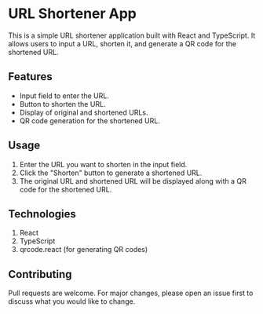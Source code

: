 # URL Shortener App

This is a simple URL shortener application built with React and TypeScript. It allows users to input a URL, shorten it, and generate a QR code for the shortened URL.

## Features

- Input field to enter the URL.
- Button to shorten the URL.
- Display of original and shortened URLs.
- QR code generation for the shortened URL.

## Usage

1. Enter the URL you want to shorten in the input field.
2. Click the "Shorten" button to generate a shortened URL.
3. The original URL and shortened URL will be displayed along with a QR code for the shortened URL.

## Technologies
1. React
2. TypeScript
3. qrcode.react (for generating QR codes)

## Contributing 
Pull requests are welcome. For major changes, please open an issue first to discuss what you would like to change.

